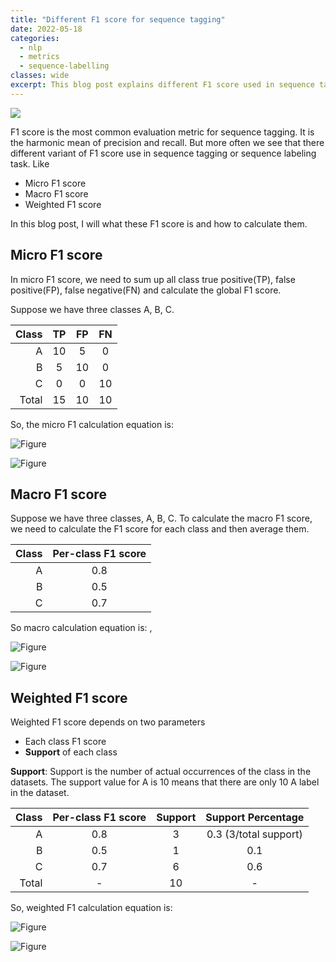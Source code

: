 ```yaml
---
title: "Different F1 score for sequence tagging"
date: 2022-05-18
categories:
  - nlp
  - metrics
  - sequence-labelling
classes: wide
excerpt: This blog post explains different F1 score used in sequence tagging.
---
```


![](/images/sequence_tag_f1.png)

F1 score is the most common evaluation metric for sequence tagging. It is the harmonic mean of precision and recall. But more often we see that there different variant of F1 score use in sequence tagging or sequence labeling task. Like

- Micro F1 score
- Macro F1 score
- Weighted F1 score

In this blog post, I will what these F1 score is and how to calculate them.

## Micro F1 score

In micro F1 score, we need to sum up all class true positive(TP), false positive(FP), false negative(FN) and calculate the global F1 score.

Suppose we have three classes A, B, C. 

| Class | TP | FP | FN |
|------:|:---:|:---:|:---:|
| A     | 10  | 5  | 0  |
| B     | 5   | 10 | 0  |
| C     | 0   | 0  | 10 |
| Total | 15  | 10 | 10 |

So, the micro F1 calculation equation is:

![Figure](https://latex.codecogs.com/png.image?\dpi{110}&space;\bg_white&space;F1(micro)=\frac{2TP}{2TP+FP+FN})

![Figure](https://latex.codecogs.com/png.image?\dpi{110}&space;\bg_white&space;F1(micro)=\frac{30}{30+10+10}=0.6)

## Macro F1 score
Suppose we have three classes, A, B, C. To calculate the macro F1 score, we need to calculate the F1 score for each class and then average them.

| Class | Per-class F1 score |
|------:|:------------------:|
| A     | 0.8                |
| B     | 0.5                |
| C     | 0.7                |

So macro calculation equation is: ,

![Figure](https://latex.codecogs.com/png.image?\dpi{110}&space;\bg_white&space;F1(macro)=\frac{A+B+C}{3})

![Figure](https://latex.codecogs.com/png.image?\dpi{110}&space;\bg_white&space;F1(macro)=\frac{0.8+0.5+0.7}{3}=0.66)


## Weighted F1 score
Weighted F1 score depends on two parameters

- Each class F1 score
- __Support__ of each class

__Support__: Support is the number of actual occurrences of the class in the datasets. The support value for A is 10 means that there are only 10 A label in the dataset.


| Class | Per-class F1 score | Support | Support Percentage |
|------:|:------------------:|:-------:|:-----------------:|
| A     | 0.8                | 3      | 0.3 (3/total support)                |
| B     | 0.5                | 1       | 0.1                |
| C     | 0.7                | 6      | 0.6                |
|Total | -                | 10      | -                |

So, weighted F1 calculation equation is:

![Figure](https://latex.codecogs.com/png.image?\dpi{110}&space;\bg_white&space;F1(weighted)={A}\times{0.3}+{B}\times{0.1}+{C}\times{0.6}=0.66)

![Figure](https://latex.codecogs.com/png.image?\dpi{110}&space;\bg_white&space;F1(weighted)={0.8}\times{0.3}+{0.5}\times{0.1}+{0.7}\times{0.6}=0.71)



